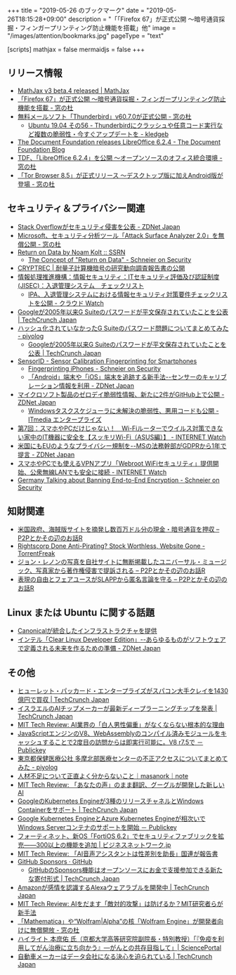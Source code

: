 +++
title = "2019-05-26 のブックマーク"
date =  "2019-05-26T18:15:28+09:00"
description = "「「Firefox 67」が正式公開 ～暗号通貨採掘・フィンガープリンティング防止機能を搭載」他"
image = "/images/attention/bookmarks.jpg"
pageType = "text"

[scripts]
  mathjax = false
  mermaidjs = false
+++

## リリース情報

- [MathJax v3 beta.4 released | MathJax](https://www.mathjax.org/MathJax-v3-beta.4/)
- [「Firefox 67」が正式公開 ～暗号通貨採掘・フィンガープリンティング防止機能を搭載 - 窓の杜](https://forest.watch.impress.co.jp/docs/news/1185902.html)
- [無料メールソフト「Thunderbird」v60.7.0が正式公開 - 窓の杜](https://forest.watch.impress.co.jp/docs/news/1185913.html)
    - [Ubuntu 19.04 その56 - Thunderbirdにクラッシュや任意コード実行など複数の脆弱性・今すぐアップデートを - kledgeb](https://kledgeb.blogspot.com/2019/05/ubuntu-1904-56-thunderbird.html)
- [The Document Foundation releases LibreOffice 6.2.4 - The Document Foundation Blog](https://blog.documentfoundation.org/blog/2019/05/22/tdf-releases-libreoffice-6-2-4/)
- [TDF、「LibreOffice 6.2.4」を公開 ～オープンソースのオフィス統合環境 - 窓の杜](https://forest.watch.impress.co.jp/docs/news/1186077.html)
- [「Tor Browser 8.5」が正式リリース ～デスクトップ版に加えAndroid版が登場 - 窓の杜](https://forest.watch.impress.co.jp/docs/news/1186498.html)

## セキュリティ＆プライバシー関連

- [Stack Overflowがセキュリティ侵害を公表 - ZDNet Japan](https://japan.zdnet.com/article/35137157/)
- [Microsoft、セキュリティ分析ツール「Attack Surface Analyzer 2.0」を無償公開 - 窓の杜](https://forest.watch.impress.co.jp/docs/news/1185544.html)
- [Return on Data by Noam Kolt :: SSRN](https://papers.ssrn.com/sol3/papers.cfm?abstract_id=3362880)
    - [The Concept of "Return on Data" - Schneier on Security](https://www.schneier.com/blog/archives/2019/05/the_concept_of_.html)
- [CRYPTREC | 耐量子計算機暗号の研究動向調査報告書の公開](https://www.cryptrec.go.jp/topics/cryptrec_20190405_tr_2001_2018.html)
- [情報処理推進機構：情報セキュリティ：ITセキュリティ評価及び認証制度(JISEC)：入退管理システム　チェックリスト](https://www.ipa.go.jp/security/jisec/choutatsu/ecs/index.html)
    - [IPA、入退管理システムにおける情報セキュリティ対策要件チェックリストを公開 - クラウド Watch](https://cloud.watch.impress.co.jp/docs/news/1185478.html)
- [Googleが2005年以来G Suiteのパスワードが平文保存されていたことを公表  |  TechCrunch Japan](https://techcrunch.com/2019/05/21/google-g-suite-passwords-plaintext/)
- [ハッシュ化されていなかったG Suiteのパスワード問題についてまとめてみた - piyolog](https://piyolog.hatenadiary.jp/entry/2019/05/22/183000)
    - [Googleが2005年以来G Suiteのパスワードが平文保存されていたことを公表  |  TechCrunch Japan](https://techcrunch.com/2019/05/21/google-g-suite-passwords-plaintext/)
- [SensorID - Sensor Calibration Fingerprinting for Smartphones](https://sensorid.cl.cam.ac.uk/)
    - [Fingerprinting iPhones - Schneier on Security](https://www.schneier.com/blog/archives/2019/05/fingerprinting_7.html)
    - [「Android」端末や「iOS」端末を追跡する新手法--センサーのキャリブレーション情報を利用 - ZDNet Japan](https://japan.zdnet.com/article/35137375/)
- [マイクロソフト製品のゼロデイ脆弱性情報、新たに2件がGitHub上で公開 - ZDNet Japan](https://japan.zdnet.com/article/35137367/)
    - [Windowsタスクスケジューラに未解決の脆弱性、悪用コードも公開 - ITmedia エンタープライズ](https://www.itmedia.co.jp/enterprise/articles/1905/23/news074.html)
- [第7回：スマホやPCだけじゃない！　Wi-Fiルーターでウイルス対策できない家中のIT機器に安全を【スッキリWi-Fi（ASUS編）】 - INTERNET Watch](https://internet.watch.impress.co.jp/docs/column/asuswifi/1185389.html)
- [米国にもEUのようなプライバシー規制を--MSの法務幹部がGDPRから1年で提言 - ZDNet Japan](https://japan.zdnet.com/article/35137438/)
- [スマホやPCでも使えるVPNアプリ「Webroot WiFiセキュリティ」提供開始、公衆無線LANでも安全に接続 - INTERNET Watch](https://internet.watch.impress.co.jp/docs/news/1186393.html)
- [Germany Talking about Banning End-to-End Encryption - Schneier on Security](https://www.schneier.com/blog/archives/2019/05/germany_talking.html)

## 知財関連

- [米国政府、海賊版サイトを摘発し数百万ドル分の現金・暗号通貨を押収 – P2Pとかその辺のお話R](https://p2ptk.org/copyright/1970)
- [Rightscorp Done Anti-Pirating? Stock Worthless, Website Gone - TorrentFreak](https://torrentfreak.com/rightscorp-done-stock-worthless-website-gone-190518/)
- [ジョン・レノンの写真を自社サイトに無断掲載したユニバーサル・ミュージック、写真家から著作権侵害で提訴される – P2Pとかその辺のお話R](https://p2ptk.org/copyright/1995)
- [表現の自由とフェアユースがSLAPPから匿名言論を守る – P2Pとかその辺のお話R](https://p2ptk.org/freedom-of-speech/2003)

## Linux または Ubuntu に関する話題

- [Canonicalが統合したインフラストラクチャを提供](https://www.infoq.com/jp/news/2019/05/infrastructure-unified-canonical/)
- [インテル「Clear Linux Developer Edition」--あらゆるものがソフトウェアで定義される未来を作るための準備 - ZDNet Japan](https://japan.zdnet.com/article/35137133/)

## その他

- [ヒューレット・パッカード・エンタープライズがスパコン大手クレイを1430億円で買収  |  TechCrunch Japan](https://techcrunch.com/2019/05/17/hpe-is-buying-cray-for-1-3-billion/)
- [イスラエルのAIチップメーカーが最新ディープラーニングチップを発表  |  TechCrunch Japan](https://techcrunch.com/2019/05/14/hailo-launches-its-newest-deep-learning-chip/)
- [MIT Tech Review: AI業界の「白人男性偏重」がなくならない根本的な理由](https://www.technologyreview.jp/s/136870/ais-white-guy-problem-isnt-going-away/)
- [JavaScriptエンジンのV8、WebAssemblyのコンパイル済みモジュールをキャッシュすることで2度目の訪問からは即実行可能に。V8 r7.5で － Publickey](https://www.publickey1.jp/blog/19/javascriptv8webassembly2v8_r75.html)
- [東京都保健医療公社 多摩北部医療センターの不正アクセスについてまとめてみた - piyolog](https://piyolog.hatenadiary.jp/entry/2019/05/21/063000)
- [人材不足について正直よく分からないこと｜masanork｜note](https://note.mu/masanork/n/n9f880e4649c8)
- [MIT Tech Review: 「あなたの声」のまま翻訳、グーグルが開発した新しいAI](https://www.technologyreview.jp/s/143044/googles-ai-can-now-translate-your-speech-while-keeping-your-voice/)
- [GoogleのKubernetes Engineが3種のリリースチャネルとWindows Containerをサポート  |  TechCrunch Japan](https://techcrunch.com/2019/05/21/google-brings-release-channels-and-windows-container-support-to-its-kubernetes-engine/)
- [Google Kubernetes EngineとAzure Kubernetes Engineが相次いでWindows Serverコンテナのサポートを開始 － Publickey](https://www.publickey1.jp/blog/19/google_kubernetes_engineazure_kubernetes_enginewindows_server.html)
- [フォーティネット、新OS「FortiOS 6.2」でセキュリティファブリックを拡充――300以上の機能を追加 | ビジネスネットワーク.jp](https://businessnetwork.jp/Detail/tabid/65/artid/6722/Default.aspx)
- [MIT Tech Review: 「AI音声アシスタントは性差別を助長」国連が報告書](https://www.technologyreview.jp/nl/female-voice-assistants-fuel-damaging-gender-stereotypes-says-un-study/)
- [GitHub Sponsors · GitHub](https://github.com/sponsors)
    - [GitHubのSponsors機能はオープンソースにお金で支援参加できる新たな寄付形式  |  TechCrunch Japan](https://techcrunch.com/2019/05/23/github-launches-sponsors-lets-you-pay-your-favorite-open-source-contributors/)
- [Amazonが感情を認識するAlexaウェアラブルを開発中  |  TechCrunch Japan](https://techcrunch.com/2019/05/23/amazon-is-reportedly-working-on-an-emotion-tracking-alexa-wearable/)
- [MIT Tech Review: AIをだます「敵対的攻撃」は防げるか？MIT研究者らが新手法](https://www.technologyreview.jp/s/142900/how-we-might-protect-ourselves-from-malicious-ai/)
- [「Mathematica」や“Wolfram|Alpha”の核「Wolfram Engine」が開発者向けに無償開放 - 窓の杜](https://forest.watch.impress.co.jp/docs/news/1186454.html)
- [ハイライト 本庶佑 氏（京都大学高等研究院副院長・特別教授）「『免疫を利用してがん治療に立ち向かう』―がんとの共存目指して」| SciencePortal](https://scienceportal.jst.go.jp/columns/highlight/20190524_01.html)
- [自動車メーカーはデータ会社になる決心を迫られている  |  TechCrunch Japan](https://techcrunch.com/2019/05/23/automakers-faced-with-a-choice-become-data-companies-or-become-irrelevant/)
